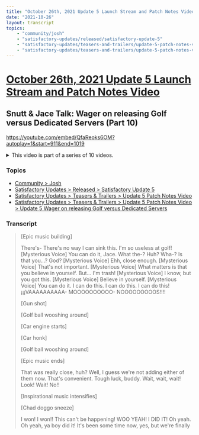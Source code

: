 ```yaml
---
title: "October 26th, 2021 Update 5 Launch Stream and Patch Notes Video Snutt & Jace Talk: Wager on releasing Golf versus Dedicated Servers (Part 10)"
date: "2021-10-26"
layout: transcript
topics:
    - "community/josh"
    - "satisfactory-updates/released/satisfactory-update-5"
    - "satisfactory-updates/teasers-and-trailers/update-5-patch-notes-video"
    - "satisfactory-updates/teasers-and-trailers/update-5-patch-notes-video/update-5-wager-on-releasing-golf-versus-dedicated-servers"
---
```

# [October 26th, 2021 Update 5 Launch Stream and Patch Notes Video](../2021-10-26.md)
## Snutt & Jace Talk: Wager on releasing Golf versus Dedicated Servers (Part 10)
https://youtube.com/embed/QfaReoks6OM?autoplay=1&start=911&end=1019
<details>
<summary>This video is part of a series of 10 videos.</summary>

* [October 26th, 2021 Update 5 Launch Stream and Patch Notes Video Snutt & Jace Talk: Wager on releasing Golf versus Dedicated Servers (Part 1)](./yt-QfaReoks6OM,57.375,120.25.md) [https://youtube.com/embed/QfaReoks6OM?autoplay=1&start=57&end=121](https://youtube.com/embed/QfaReoks6OM?autoplay=1&start=57&end=121)
* [October 26th, 2021 Update 5 Launch Stream and Patch Notes Video Snutt & Jace Talk: Wager on releasing Golf versus Dedicated Servers (Part 2)](./yt-QfaReoks6OM,185.33333333333334,200.29166666666666.md) [https://youtube.com/embed/QfaReoks6OM?autoplay=1&start=185&end=201](https://youtube.com/embed/QfaReoks6OM?autoplay=1&start=185&end=201)
* [October 26th, 2021 Update 5 Launch Stream and Patch Notes Video Snutt & Jace Talk: Wager on releasing Golf versus Dedicated Servers (Part 3)](./yt-QfaReoks6OM,222.25,231.70833333333334.md) [https://youtube.com/embed/QfaReoks6OM?autoplay=1&start=222&end=232](https://youtube.com/embed/QfaReoks6OM?autoplay=1&start=222&end=232)
* [October 26th, 2021 Update 5 Launch Stream and Patch Notes Video Snutt & Jace Talk: Wager on releasing Golf versus Dedicated Servers (Part 4)](./yt-QfaReoks6OM,262.7916666666667,269.8333333333333.md) [https://youtube.com/embed/QfaReoks6OM?autoplay=1&start=262&end=270](https://youtube.com/embed/QfaReoks6OM?autoplay=1&start=262&end=270)
* [October 26th, 2021 Update 5 Launch Stream and Patch Notes Video Snutt & Jace Talk: Wager on releasing Golf versus Dedicated Servers (Part 5)](./yt-QfaReoks6OM,382.7916666666667,403.0416666666667.md) [https://youtube.com/embed/QfaReoks6OM?autoplay=1&start=382&end=404](https://youtube.com/embed/QfaReoks6OM?autoplay=1&start=382&end=404)
* [October 26th, 2021 Update 5 Launch Stream and Patch Notes Video Snutt & Jace Talk: Wager on releasing Golf versus Dedicated Servers (Part 6)](./yt-QfaReoks6OM,440.494852,444.0833333333333.md) [https://youtube.com/embed/QfaReoks6OM?autoplay=1&start=440&end=445](https://youtube.com/embed/QfaReoks6OM?autoplay=1&start=440&end=445)
* [October 26th, 2021 Update 5 Launch Stream and Patch Notes Video Snutt & Jace Talk: Wager on releasing Golf versus Dedicated Servers (Part 7)](./yt-QfaReoks6OM,500.5416666666667,551.5416666666666.md) [https://youtube.com/embed/QfaReoks6OM?autoplay=1&start=500&end=552](https://youtube.com/embed/QfaReoks6OM?autoplay=1&start=500&end=552)
* [October 26th, 2021 Update 5 Launch Stream and Patch Notes Video Snutt & Jace Talk: Wager on releasing Golf versus Dedicated Servers (Part 8)](./yt-QfaReoks6OM,681.5833333333334,707.75.md) [https://youtube.com/embed/QfaReoks6OM?autoplay=1&start=681&end=708](https://youtube.com/embed/QfaReoks6OM?autoplay=1&start=681&end=708)
* [October 26th, 2021 Update 5 Launch Stream and Patch Notes Video Snutt & Jace Talk: Wager on releasing Golf versus Dedicated Servers (Part 9)](./yt-QfaReoks6OM,783.1666666666666,911.7083333333334.md) [https://youtube.com/embed/QfaReoks6OM?autoplay=1&start=783&end=912](https://youtube.com/embed/QfaReoks6OM?autoplay=1&start=783&end=912)
* [October 26th, 2021 Update 5 Launch Stream and Patch Notes Video Snutt & Jace Talk: Wager on releasing Golf versus Dedicated Servers (Part 11)](./yt-QfaReoks6OM,1068.1666666666667,1079.875.md) [https://youtube.com/embed/QfaReoks6OM?autoplay=1&start=1068&end=1080](https://youtube.com/embed/QfaReoks6OM?autoplay=1&start=1068&end=1080)
</details>


### Topics
* [Community > Josh](../topics/community/josh.md)
* [Satisfactory Updates > Released > Satisfactory Update 5](../topics/satisfactory-updates/released/satisfactory-update-5.md)
* [Satisfactory Updates > Teasers & Trailers > Update 5 Patch Notes Video](../topics/satisfactory-updates/teasers-and-trailers/update-5-patch-notes-video.md)
* [Satisfactory Updates > Teasers & Trailers > Update 5 Patch Notes Video > Update 5 Wager on releasing Golf versus Dedicated Servers](../topics/satisfactory-updates/teasers-and-trailers/update-5-patch-notes-video/update-5-wager-on-releasing-golf-versus-dedicated-servers.md)

### Transcript

> [Epic music building]
>
> There's- There's no way I can sink this. I'm so useless at golf! [Mysterious Voice]
You can do it, Jace. What the-? Huh? Wha-? Is that you...? God? [Mysterious Voice]
Ehh, close enough. [Mysterious Voice]
That's not important. [Mysterious Voice]
What matters is that you believe in yourself. But... I'm trash! [Mysterious Voice]
I know, but you got this. [Mysterious Voice]
Believe in yourself. [Mysterious Voice]
You can do it. I can do this. I can do this. I can do this! ¡¡¡VAAAAAAAAAA- MOOOOOOOOOO- NOOOOOOOOOS!!!!
>
> [Gun shot]
>
> [Golf ball wooshing around]
>
> [Car engine starts]
>
> [Car honk]
>
> [Golf ball wooshing around]
>
> [Epic music ends]
>
> That was really close, huh? Well, I guess
we're not adding either of them now. That's convenient. Tough luck, buddy. Wait, wait, wait! Look! Wait! No!!
>
> [Inspirational music intensifies]
>
> [Chad doggo sneeze]
>
> I won! I won!! This can't be happening! WOO YEAH! I DID IT! Oh yeah. Oh yeah, ya boy did it! It's been some time now, yes,
but we're finally
